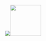 
[![](https://66.media.tumblr.com/bb289ac142e9f3f3b229482d13a94151/tumblr_nrfny3Ugae1qzyi60o3_500.gifv)](https://www.youtube.com/watch?v=dIyKy4A4kBU)<img src="https://i.imgur.com/y9xuyIh.gif" width="100"/>
